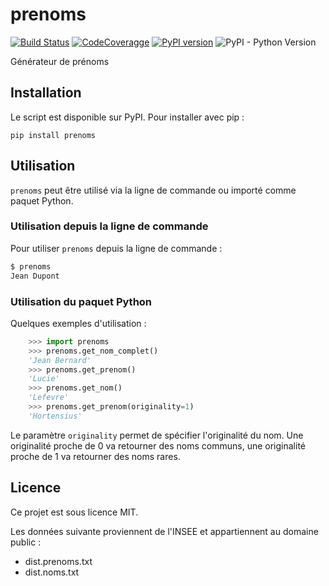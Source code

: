 # prenoms

[![Build Status](https://travis-ci.com/cnovel/prenoms.svg?branch=master)](https://travis-ci.com/cnovel/prenoms) [![CodeCoveragge](https://codecov.io/gh/cnovel/prenoms/branch/master/graph/badge.svg)](https://codecov.io/gh/cnovel/prenoms) [![PyPI version](https://badge.fury.io/py/prenoms.svg)](https://badge.fury.io/py/prenoms) ![PyPI - Python Version](https://img.shields.io/pypi/pyversions/prenoms)

Générateur de prénoms

## Installation

Le script est disponible sur PyPI. Pour installer avec pip :

    pip install prenoms

## Utilisation
`prenoms` peut être utilisé via la ligne de commande ou importé comme paquet Python.

### Utilisation depuis la ligne de commande
Pour utiliser `prenoms` depuis la ligne de commande :

```bash
$ prenoms
Jean Dupont
```

### Utilisation du paquet Python
Quelques exemples d'utilisation :

```python
    >>> import prenoms
    >>> prenoms.get_nom_complet()
    'Jean Bernard'
    >>> prenoms.get_prenom()
    'Lucie'
    >>> prenoms.get_nom()
    'Lefevre'
    >>> prenoms.get_prenom(originality=1)
    'Hortensius'
```


Le paramètre `originality` permet de spécifier l'originalité du nom. Une originalité proche de 0 va retourner des noms communs, une originalité proche de 1 va retourner des noms rares.

## Licence
Ce projet est sous licence MIT.

Les données suivante proviennent de l'INSEE et appartiennent au domaine public :

- dist.prenoms.txt
- dist.noms.txt